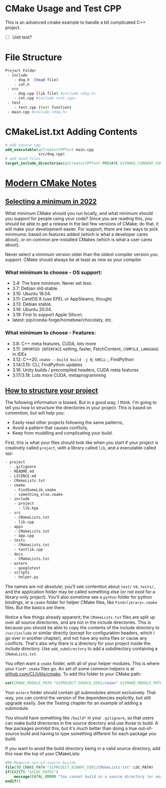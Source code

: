 CMake Usage and Test CPP
===

This is an advanced cmake example to handle a bit complicated C++ project. 

- [ ] Unit test?

# File Structure
```bash
Project Folder
 - include
 	- dog.h  (head file)
    - cat.h
 - src
    - dog.cpp (lib file) #include <dog.h>
    - cat.cpp #include <cat.cpp>
 - test 
    - test.cpp (test function)
 - main.cpp #include <dog.h>
```

# CMakeList.txt Adding Contents

```cmake
# add source cpp
add_executable(qtCreatorCPPTest main.cpp
               src/dog.cpp)
# add head files             
target_include_directories(qtCreatorCPPTest PRIVATE ${CMAKE_CURRENT_SOURCE_DIR}/include)
```

# [Modern CMake Notes](https://cliutils.gitlab.io/modern-cmake/)

## [Selecting a minimum in 2022](https://cliutils.gitlab.io/modern-cmake/chapters/intro/dodonot.html)

What minimum CMake should you *run* locally, and what minimum should you *support* for people using your code? Since you are reading this, you should be able to get a release in the last few versions of CMake; do that, it will make your development easier. For support, there are two ways to pick minimums: based on features added (which is what a developer cares about), or on common pre-installed CMakes (which is what a user cares about).

Never select a minimum version older than the oldest compiler version you support. CMake should always be at least as new as your compiler.

### What minimum to choose - OS support:

- 3.4: The bare minimum. Never set less.
- 3.7: Debian old-stable.
- 3.10: Ubuntu 18.04.
- 3.11: CentOS 8 (use EPEL or AppSteams, though)
- 3.13: Debian stable.
- 3.16: Ubuntu 20.04.
- 3.19: First to support Apple Silicon.
- latest: pip/conda-forge/homebew/chocolaty, etc.

### What minimum to choose - Features:

- 3.8: C++ meta features, CUDA, lots more
- 3.11: `IMPORTED INTERFACE` setting, faster, FetchContent, `COMPILE_LANGUAGE` in IDEs
- 3.12: C++20, `cmake --build build -j N`, `SHELL:`, FindPython
- 3.14/3.15: CLI, FindPython updates
- 3.16: Unity builds / precompiled headers, CUDA meta features
- 3.17/3.18: Lots more CUDA, metaprogramming

## [How to structure your project](https://cliutils.gitlab.io/modern-cmake/chapters/basics/structure.html)

The following information is biased. But in a good way, I think. I'm going to tell you how to structure the directories in your project. This is based on convention, but will help you:

- Easily read other projects following the same patterns,
- Avoid a pattern that causes conflicts,
- Keep from muddling and complicating your build.

First, this is what your files should look like when you start if your project is creatively called `project`, with a library called `lib`, and a executable called `app`:

```bash
- project
  - .gitignore
  - README.md
  - LICENCE.md
  - CMakeLists.txt
  - cmake
    - FindSomeLib.cmake
    - something_else.cmake
  - include
    - project
      - lib.hpp
  - src
    - CMakeLists.txt
    - lib.cpp
  - apps
    - CMakeLists.txt
    - app.cpp
  - tests
    - CMakeLists.txt
    - testlib.cpp
  - docs
    - CMakeLists.txt
  - extern
    - googletest
  - scripts
    - helper.py
```

The names are not absolute; you'll see contention about `test/` vs. `tests/`, and the application folder may be called something else (or not exist for a library-only project). You'll also sometime see a `python` folder for python bindings, or a `cmake` folder for helper CMake files, like `Find<library>.cmake` files. But the basics are there.

Notice a few things already apparent; the `CMakeLists.txt` files are split up over all source directories, and are not in the include directories. This is because you should be able to copy the contents of the include directory to `/usr/include` or similar directly (except for configuration headers, which I go over in another chapter), and not have any extra files or cause any conflicts. That's also why there is a directory for your project inside the include directory. Use `add_subdirectory` to add a subdirectory containing a `CMakeLists.txt`.

You often want a `cmake` folder, with all of your helper modules. This is where your `Find*.cmake` files go. An set of some common helpers is at [github.com/CLIUtils/cmake](https://github.com/CLIUtils/cmake). To add this folder to your CMake path:

```cmake
set(CMAKE_MODULE_PATH "${PROJECT_SOURCE_DIR}/cmake" ${CMAKE_MODULE_PATH})
```

Your `extern` folder should contain git submodules almost exclusively. That way, you can control the version of the dependencies explicitly, but still upgrade easily. See the Testing chapter for an example of adding a submodule.

You should have something like `/build*` in your `.gitignore`, so that users can make build directories in the source directory and use those to build. A few packages prohibit this, but it's much better than doing a true out-of-source build and having to type something different for each package you build.

If you want to avoid the build directory being in a valid source directory, add this near the top of your CMakeLists:

```cmake
### Require out-of-source builds
file(TO_CMAKE_PATH "${PROJECT_BINARY_DIR}/CMakeLists.txt" LOC_PATH)
if(EXISTS "${LOC_PATH}")
    message(FATAL_ERROR "You cannot build in a source directory (or any directory with a CMakeLists.txt file). Please make a build subdirectory. Feel free to remove CMakeCache.txt and CMakeFiles.")
endif()
```
